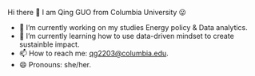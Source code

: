 Hi there 👋 I am Qing GUO from Columbia University 😛
- 🔭 I’m currently working on my studies Energy policy & Data analytics. 
- 🌱 I’m currently learning how to use data-driven mindset to create sustainble impact. 
- 📫 How to reach me: qg2203@columbia.edu.
- 😄 Pronouns: she/her. 
